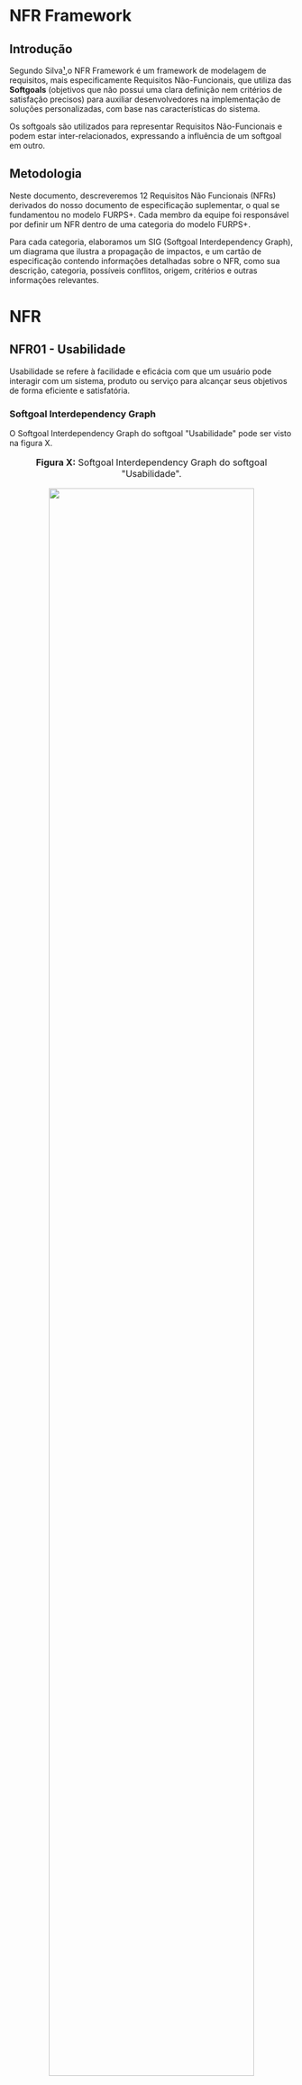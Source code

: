 # NFR Framework

## Introdução
Segundo Silva[¹](https://requisitos-de-software.github.io/2024.1-Consumidor.gov/Modelagem/Modelagem%20%C3%81gil/NFR/#referencias-bibliograficas),o NFR Framework é um framework de modelagem de requisitos, mais especificamente Requisitos Não-Funcionais, que utiliza das **Softgoals** (objetivos que não possui uma clara definição nem critérios de satisfação precisos) para auxiliar desenvolvedores na implementação de soluções personalizadas, com base nas características do sistema. 

Os softgoals são utilizados para representar Requisitos Não-Funcionais e podem estar inter-relacionados, expressando a influência de um softgoal em outro.

## Metodologia

Neste documento, descreveremos 12 Requisitos Não Funcionais (NFRs) derivados do nosso documento de especificação suplementar, o qual se fundamentou no modelo FURPS+. Cada membro da equipe foi responsável por definir um NFR dentro de uma categoria do modelo FURPS+.

Para cada categoria, elaboramos um SIG (Softgoal Interdependency Graph), um diagrama que ilustra a propagação de impactos, e um cartão de especificação contendo informações detalhadas sobre o NFR, como sua descrição, categoria, possíveis conflitos, origem, critérios e outras informações relevantes.

# NFR

## NFR01 - Usabilidade

Usabilidade se refere à facilidade e eficácia com que um usuário pode interagir com um sistema, produto ou serviço para alcançar seus objetivos de forma eficiente e satisfatória.

### Softgoal Interdependency Graph

O Softgoal Interdependency Graph do softgoal "Usabilidade" pode ser visto na figura X.

<div align="center">
<font size="3"><p style="text-align: center"><b>Figura X:</b> Softgoal Interdependency Graph do softgoal "Usabilidade".</p></font>

<img src="URL_DA_IMAGEM" style="width: 85%;">

<font size="3"><p style="text-align: center"><b>Autor:</b> Seu Nome, Ano</p></font>
</div>

### Propagação de Impactos

A propagação de impactos do softgoal "Usabilidade" pode ser vista na figura X.

<div align="center">
<font size="3"><p style="text-align: center"><b>Figura X:</b> Propagação de impactos do softgoal "Usabilidade"</p></font>

<img src="URL_DA_IMAGEM" style="width: 85%;">

<font size="3"><p style="text-align: center"><b>Fonte:</b> Seu Nome, Ano</p></font>
</div>

### Cartão de Especificação

Na tabela 1, temos o cartão de especificação do softgoal "Usabilidade".

<div align="center">
<p><b>Tabela 1:</b> Cartão de Especificação do Softgoal Usabilidade</p>
<table>
  <tr>
    <th>Tópico</th>
    <th>Informação</th>
  </tr>
  <tr>
    <td>ID do NFR</td>
    <td>NFR01</td>
  </tr>
  <tr>
    <td>Classificação</td>
    <td>Usabilidade</td>
  </tr>
  <tr>
    <td>Descrição</td>
    <td>O requisito "Usabilidade" refere-se à capacidade do sistema de entregar uma boa usabilidade para os usuários do aplicativo.</td>
  </tr>
  <tr>
    <td>Justificativa</td>
    <td>Uma boa Usabilidade é fundamental para garantir que os usuários possam utilizar o aplicativo com eficiência e garantir a satisfação do usuário, aumentando a acessibilidade e reduzindo erros.</td>
  </tr>
  <tr>
    <td>Origem do Requisito</td>
    <td>Especificação suplementar e requisitos elicitados</td>
  </tr>
  <tr>
    <td>Dependências</td>
    <td>Não foram identificadas restrições ou dependências específicas, mas a atualização da documentação deve ser planejada e coordenada com as versões do aplicativo.</td>
  </tr>
  <tr>
    <td>Prioridade</td>
    <td>O requisito de "Usabilidade" é de alta prioridade, uma vez que influencia diretamente a satisfação do usuário e a eficácia do aplicativo.</td>
  </tr>
  <tr>
    <td>Conflitos</td>
    <td>Não foram identificados conflitos.</td>
  </tr>
  <tr>
    <td>História</td>
    <td>26/05/2024</td>
  </tr>
</table>
<font size="3"><p style="text-align: center">Autor: CÉSAR, Julio. 2024</p></font>
</figure>

## NFR02 - Confiabilidade

Confiabilidade se refere à capacidade de um sistema, produto ou serviço realizar suas funções de forma consistente e previsível ao longo do tempo, sob condições específicas.

### Softgoal Interdependency Graph

O Softgoal Interdependency Graph do softgoal "Confiabilidade" pode ser visto na figura X.

<div align="center">
<font size="3"><p style="text-align: center"><b>Figura X:</b> Softgoal Interdependency Graph do softgoal "Confiabilidade".</p></font>

<img src="URL_DA_IMAGEM" style="width: 85%;">

<font size="3"><p style="text-align: center"><b>Autor:</b> Seu Nome, Ano</p></font>
</div>

### Propagação de Impactos

A propagação de impactos do softgoal "Confiabilidade" pode ser vista na figura X.

<div align="center">
<font size="3"><p style="text-align: center"><b>Figura X:</b> Propagação de impactos do softgoal "Confiabilidade"</p></font>

<img src="URL_DA_IMAGEM" style="width: 85%;">

<font size="3"><p style="text-align: center"><b>Autor:</b> Seu Nome, Ano</p></font>
</div>

### Cartão de Especificação
Na tabela 2, temos o cartão de especificação do softgoal "Confiabilidade".

<div align="center">
<p><b>Tabela 2:</b> Cartão de Especificação do Softgoal "Confiabilidade"</p>
<table>
  <tr>
    <th>Tópico</th>
    <th>Informação</th>
  </tr>
  <tr>
    <td>ID do NFR</td>
    <td>NFR02</td>
  </tr>
  <tr>
    <td>Classificação</td>
    <td>Confiabilidade</td>
  </tr>
  <tr>
    <td>Descrição</td>
    <td>O requisito "Confiabilidade" refere-se à capacidade do sistema de funcionar consistentemente, estável e sem falhas, garantindo uma experiência positiva do usuário e a credibilidade do aplicativo.</td>
  </tr>
  <tr>
    <td>Justificativa</td>
    <td>A Confiabilidade é fundamental para manter a satisfação do usuário, evitar interrupções inesperadas e garantir o funcionamento correto do aplicativo. Ela é essencial para a credibilidade do aplicativo.</td>
  </tr>
  <tr>
    <td>Origem do Requisito</td>
    <td>Especificação suplementar e requisitos elicitados</td>
  </tr>
  <tr>
    <td>Dependências</td>
    <td>Não foram identificadas dependências específicas, mas a manutenção e atualização do aplicativo devem ser coordenadas com as versões lançadas.</td>
  </tr>
  <tr>
    <td>Prioridade</td>
    <td>O requisito de "Confiabilidade" é de alta prioridade devido ao seu impacto direto na satisfação do usuário e na credibilidade do aplicativo.</td>
  </tr>
  <tr>
    <td>Conflitos</td>
    <td>Não foi identificado nenhum conflito com outros requisitos.</td>
  </tr>
  <tr>
    <td>História</td>
    <td>26/05/2024</td>
  </tr>
</table>
</table>
<font size="3"><p style="text-align: center">Autor: CÉSAR, Julio. 2024</p></font>
</figure>

## NFR03 - Performance

Performance se refere ao desempenho ou à capacidade de um sistema, produto ou serviço em cumprir suas funções de forma eficiente e rápida, atendendo às expectativas de desempenho dos usuários.

### Softgoal Interdependency Graph

O Softgoal Interdependency Graph do softgoal "Performance" pode ser visto na figura X.

<div align="center">
<font size="3"><p style="text-align: center"><b>Figura X:</b> Softgoal Interdependency Graph do softgoal "Performance".</p></font>

<img src="URL_DA_IMAGEM" style="width: 85%;">

<font size="3"><p style="text-align: center"><b>Autor:</b> Seu Nome, Ano</p></font>
</div>

### Propagação de Impactos

A propagação de impactos do softgoal "Performance" pode ser vista na figura X.

<div align="center">
<font size="3"><p style="text-align: center"><b>Figura X:</b> Propagação de impactos do softgoal "Performance"</p></font>

<img src="URL_DA_IMAGEM" style="width: 85%;">

<font size="3"><p style="text-align: center"><b>Autor:</b> Seu Nome, Ano</p></font>
</div>

### Cartão de Especificação

Na tabela 3, temos o cartão de especificação do softgoal "Performance".

<div align="center">
<p><b>Tabela 3:</b> Cartão de Especificação do Softgoal "Performance"</p>
<table>
  <tr>
    <th>Tópico</th>
    <th>Informação</th>
  </tr>
  <tr>
    <td>ID do NFR</td>
    <td>NFR03</td>
  </tr>
  <tr>
    <td>Classificação</td>
    <td>Performance</td>
  </tr>
  <tr>
    <td>Descrição</td>
    <td>Performance refere-se ao desempenho e tempo de resposta do sistema.</td>
  </tr>
  <tr>
    <td>Justificativa</td>
    <td>É crucial que o sistema responda de maneira rápida e eficiente para garantir uma experiência satisfatória para o usuário.</td>
  </tr>
  <tr>
    <td>Origem do Requisito</td>
    <td>Requisitos elicitados</td>
  </tr>
  <tr>
    <td>Dependências</td>
    <td>Não foram identificadas dependências específicas.</td>
  </tr>
  <tr>
    <td>Prioridade</td>
    <td>Alta prioridade, uma vez que influencia diretamente na satisfação do usuário.</td>
  </tr>
  <tr>
    <td>Conflitos</td>
    <td>Não foram identificados conflitos.</td>
  </tr>
  <tr>
    <td>História</td>
    <td>26/05/2024</td>
  </tr>
</table>
<font size="3"><p style="text-align: center">Autor: CÉSAR, Julio. 2024</p></font>
</figure>

## NFR04 - Suportabilidade

Suportabilidade se refere à capacidade de um sistema, produto ou serviço de ser mantido, atualizado e adaptado ao longo do tempo, garantindo sua operacionalidade contínua e a capacidade de lidar com mudanças no ambiente ou nos requisitos do usuário.

### Softgoal Interdependency Graph

O Softgoal Interdependency Graph do softgoal "Performance" pode ser visto na figura X.

<div align="center">
<font size="3"><p style="text-align: center"><b>Figura X:</b> Softgoal Interdependency Graph do softgoal "Performance".</p></font>

<img src="URL_DA_IMAGEM" style="width: 85%;">

<font size="3"><p style="text-align: center"><b>Autor:</b> Seu Nome, Ano</p></font>
</div>

### Propagação de Impactos

A propagação de impactos do softgoal "Performance" pode ser vista na figura X.

<div align="center">
<font size="3"><p style="text-align: center"><b>Figura X:</b> Propagação de impactos do softgoal "Performance"</p></font>

<img src="URL_DA_IMAGEM" style="width: 85%;">

<font size="3"><p style="text-align: center"><b>Autor:</b> Seu Nome, Ano</p></font>
</div>

### Cartão de Especificação

Na tabela 4, temos o cartão de especificação do softgoal "Suporte".

<div align="center">
<p><b>Tabela 4:</b> Cartão de Especificação do Softgoal "Suporte"</p>
<table>
  <tr>
    <th>Tópico</th>
    <th>Informação</th>
  </tr>
  <tr>
    <td>Identificador</td>
    <td>NFR04</td>
  </tr>
  <tr>
    <td>Classificação</td>
    <td>Suportabilidade</td>
  </tr>
  <tr>
    <td>Descrição</td>
    <td>O suporte de um sistema é relacionado ao nível de manutenção, configuração, compatibilidade e capacidade de expansão do sistema. Esses aspectos são cruciais para garantir que o sistema seja mantido, atualizado e capaz de atender às necessidades dos usuários.</td>
  </tr>
  <tr>
    <td>Justificativa</td>
    <td>É fundamental assegurar uma alta capacidade de suporte para garantir que o sistema permaneça funcional, seguro e eficiente ao longo do tempo. A manutenção adequada, a compatibilidade com diferentes dispositivos e sistemas operacionais, e a capacidade de expansão são aspectos essenciais para atender às demandas dos usuários e manter a relevância do sistema.</td>
  </tr>
  <tr>
    <td>Origem do Requisito</td>
    <td>Especificação suplementar e requisitos elicitados</td>
  </tr>
  <tr>
    <td>Dependências</td>
    <td>Não foram identificadas restrições ou dependências específicas, mas a atualização da documentação deve ser planejada e coordenada com as versões do aplicativo.</td>
  </tr>
  <tr>
    <td>Prioridade</td>
    <td>O requisito de "Suporte" é de alta prioridade, para garantir a funcionalidade contínua e a relevância do sistema ao longo do tempo.</td>
  </tr>
  <tr>
    <td>Conflitos</td>
    <td>Não foi identificado nenhum conflito.</td>
  </tr>
  <tr>
    <td>História</td>
    <td>26/05/2024</td>
  </tr>
</table>
<font size="3"><p style="text-align: center">Autor: CÉSAR, Julio. 2024</p></font>
</figure>
</div>

## NFR05 - Restrições de Design

Restrições de design são limitações ou condições específicas que influenciam o processo de criação e desenvolvimento de um produto, sistema ou serviço.

### Softgoal Interdependency Graph

O Softgoal Interdependency Graph do softgoal "Design" pode ser visto na figura X.

<div align="center">
<font size="3"><p style="text-align: center"><b>Figura X:</b> Softgoal Interdependency Graph do softgoal "Design".</p></font>

<img src="URL_DA_IMAGEM" style="width: 85%;">

<font size="3"><p style="text-align: center"><b>Autor:</b> Seu Nome, Ano</p></font>
</div>

### Propagação de Impactos

A propagação de impactos do softgoal "Design" pode ser vista na figura X.

<div align="center">
<font size="3"><p style="text-align: center"><b>Figura X:</b> Propagação de impactos do softgoal "Design"</p></font>

<img src="URL_DA_IMAGEM" style="width: 85%;">

<font size="3"><p style="text-align: center"><b>Autor:</b> Seu Nome, Ano</p></font>
</div>

### Cartão de Especificação

Na tabela 5, temos o cartão de especificação do Softgoal "Restrições de Design".

<div align="center">
<p><b>Tabela 5:</b> Cartão de Especificação do Softgoal "Restrições de Design"</p>
<table>
  <tr>
    <th>Tópico</th>
    <th>Informação</th>
  </tr>
  <tr>
    <td>Identificador</td>
    <td>RNF05</td>
  </tr>
  <tr>
    <td>Classificação</td>
    <td>Restrições de Design</td>
  </tr>
  <tr>
    <td>Descrição</td>
    <td>O requisito "Restrições de Design" refere-se a limitações ou condições específicas que devem ser consideradas durante o processo de criação e desenvolvimento do aplicativo.</td>
  </tr>
  <tr>
    <td>Justificativa</td>
    <td>As Restrições de Design são fundamentais para garantir uma experiência de usuário coesa e consistente, seguindo padrões estabelecidos e mantendo uma identidade visual unificada.</td>
  </tr>
  <tr>
    <td>Origem do Requisito</td>
    <td>Especificação suplementar e requisitos elicitados</td>
  </tr>
  <tr>
    <td>Dependências</td>
    <td>Não foram identificadas restrições ou dependências específicas, mas a manutenção da documentação deve ser coordenada com as versões do aplicativo.</td>
  </tr>
  <tr>
    <td>Prioridade</td>
    <td>O requisito de "Restrições de Design" é de alta prioridade devido ao seu impacto direto na consistência visual e na experiência do usuário.</td>
  </tr>
  <tr>
    <td>Conflitos</td>
    <td>Não foi identificado nenhum conflito.</td>
  </tr>
  <tr>
    <td>História</td>
    <td>26/05/2024</td>
  </tr>
</table>
<font size="3"><p style="text-align: center">Autor: CÉSAR, Julio. 2024</p></font>
</figure>

## NFR06 - Implementação

Implementação é o processo de colocar em prática um plano ou conceito. Em termos de desenvolvimento de software ou engenharia de sistemas, implementação refere-se à fase em que o código é escrito e as soluções são construídas de acordo com as especificações e requisitos previamente definidos.

### Softgoal Interdependency Graph

O Softgoal Interdependency Graph do softgoal "Implementação" pode ser visto na figura X.

<div align="center">
<font size="3"><p style="text-align: center"><b>Figura X:</b> Softgoal Interdependency Graph do softgoal "Implementação".</p></font>

<img src="URL_DA_IMAGEM" style="width: 85%;">

<font size="3"><p style="text-align: center"><b>Autor:</b> Seu Nome, Ano</p></font>
</div>

### Propagação de Impactos

A propagação de impactos do softgoal "Implementação" pode ser vista na figura X.

<div align="center">
<font size="3"><p style="text-align: center"><b>Figura X:</b> Propagação de impactos do softgoal "Implementação"</p></font>

<img src="URL_DA_IMAGEM" style="width: 85%;">

<font size="3"><p style="text-align: center"><b>Autor:</b> Seu Nome, Ano</p></font>
</div>

### Cartão de Especificação

Na tabela 6, temos o cartão de especificação do Softgoal "Implementação".

<div align="center">
<p><b>Tabela 6:</b> Cartão de Especificação do Softgoal "Restrições de Design"</p>

<table>
  <tr>
    <th>Tópico</th>
    <th>Informação</th>
  </tr>
  <tr>
    <td>Identificador</td>
    <td>NFR06</td>
  </tr>
  <tr>
    <td>Classificação</td>
    <td>Implementação</td>
  </tr>
  <tr>
    <td>Descrição</td>
    <td>Implementação é transformar ideias em ações. É o elo entre planejamento e resultados concretos. Requer organização, recursos e comprometimento para atingir objetivos em projetos, políticas ou estratégias.</td>
  </tr>
  <tr>
    <td>Justificativa</td>
    <td>A implementação é essencial para concretizar os planos e garantir que as ideias se transformem em ações tangíveis.</td>
  </tr>
  <tr>
    <td>Origem do Requisito</td>
    <td>Especificação suplementar e requisitos elicitados</td>
  </tr>
  <tr>
    <td>Dependências</td>
    <td></td>
  </tr>
  <tr>
    <td>Prioridade</td>
    <td></td>
  </tr>
  <tr>
    <td>Conflitos</td>
    <td></td>
  </tr>
  <tr>
    <td>História</td>
    <td></td>
  </tr>
</table>

<font size="3"><p style="text-align: center">Autor: CÉSAR, Julio. 2024</p></font>
</figure>

## NFR07 - Requisitos de Interface

Interface refere-se ao ponto de interação entre dois sistemas, componentes ou entidades, onde ocorre a troca de informações, comandos ou interações. Em computação e tecnologia, uma interface pode ser tanto física quanto digital.

### Softgoal Interdependency Graph

O Softgoal Interdependency Graph do softgoal "Interface" pode ser visto na figura X.

<div align="center">
<font size="3"><p style="text-align: center"><b>Figura X:</b> Softgoal Interdependency Graph do softgoal "Interface".</p></font>

<img src="URL_DA_IMAGEM" style="width: 85%;">

<font size="3"><p style="text-align: center"><b>Autor:</b> Seu Nome, Ano</p></font>
</div>

### Propagação de Impactos

A propagação de impactos do softgoal "Interface" pode ser vista na figura X.

<div align="center">
<font size="3"><p style="text-align: center"><b>Figura X:</b> Propagação de impactos do softgoal "Interface"</p></font>

<img src="URL_DA_IMAGEM" style="width: 85%;">

<font size="3"><p style="text-align: center"><b>Autor:</b> Seu Nome, Ano</p></font>
</div>

### Cartão de Especificação

Na tabela 7, temos o cartão de especificação do Softgoal "Interface".

<div align="center">
<p><b>Tabela 7:</b> Cartão de Especificação do Softgoal "Restrições de Design"</p>

<table>
  <tr>
    <th>Tópico</th>
    <th>Informação</th>
  </tr>
  <tr>
    <td>Identificador</td>
    <td>NFR07</td>
  </tr>
  <tr>
    <td>Classificação</td>
    <td>Interface</td>
  </tr>
  <tr>
    <td>Descrição</td>
    <td>Uma interface é a fronteira onde a interação ocorre entre dois sistemas, ou entre um sistema e seus usuários.</td>
  </tr>
  <tr>
    <td>Justificativa</td>
    <td>A interface é a ponte entre os usuários e os sistemas, e sua implementação é crucial para proporcionar uma experiência de usuário fluida e intuitiva.</td>
  </tr>
  <tr>
    <td>Origem do Requisito</td>
    <td>Especificação suplementar e requisitos elicitados</td>
  </tr>
  <tr>
    <td>Dependências</td>
    <td></td>
  </tr>
  <tr>
    <td>Prioridade</td>
    <td></td>
  </tr>
  <tr>
    <td>Conflitos</td>
    <td></td>
  </tr>
  <tr>
    <td>História</td>
    <td></td>
  </tr>
</table>

<font size="3"><p style="text-align: center">Autor: CÉSAR, Julio. 2024</p></font>
</figure>

## NFR08 - Requisitos de Físicos

Os requisitos físicos são aqueles que representam os requisitos relacionados a hardware do sistema.

### Softgoal Interdependency Graph

O Softgoal Interdependency Graph do softgoal "Físicos" pode ser visto na figura X.

<div align="center">
<font size="3"><p style="text-align: center"><b>Figura X:</b> Softgoal Interdependency Graph do softgoal "Físicos".</p></font>

<img src="URL_DA_IMAGEM" style="width: 85%;">

<font size="3"><p style="text-align: center"><b>Autor:</b> Seu Nome, Ano</p></font>
</div>

### Propagação de Impactos

A propagação de impactos do softgoal "Físicos" pode ser vista na figura X.

<div align="center">
<font size="3"><p style="text-align: center"><b>Figura X:</b> Propagação de impactos do softgoal "Físicos"</p></font>

<img src="URL_DA_IMAGEM" style="width: 85%;">

<font size="3"><p style="text-align: center"><b>Autor:</b> Seu Nome, Ano</p></font>
</div>

### Cartão de Especificação

Na tabela 8, temos o cartão de especificação do Softgoal "Físicos".

<div align="center">
<p><b>Tabela 8:</b> Cartão de Especificação do Softgoal "Restrições de Design"</p>

<table>
  <tr>
    <th>Tópico</th>
    <th>Informação</th>
  </tr>
  <tr>
    <td>Identificador</td>
    <td>NFR08</td>
  </tr>
  <tr>
    <td>Classificação</td>
    <td>Físicos</td>
  </tr>
  <tr>
    <td>Descrição</td>
    <td>
Os requisitos físicos referem-se às características tangíveis e materiais que um produto, sistema ou processo deve possuir para atender às necessidades práticas e funcionais.</td>
  </tr>
  <tr>
    <td>Justificativa</td>
    <td>A implementação dos requisitos físicos é essencial para garantir que o produto ou sistema atenda às necessidades práticas e funcionais dos usuários.</td>
  </tr>
  <tr>
    <td>Origem do Requisito</td>
    <td>Especificação suplementar e requisitos elicitados</td>
  </tr>
  <tr>
    <td>Dependências</td>
    <td></td>
  </tr>
  <tr>
    <td>Prioridade</td>
    <td></td>
  </tr>
  <tr>
    <td>Conflitos</td>
    <td></td>
  </tr>
  <tr>
    <td>História</td>
    <td></td>
  </tr>
</table>

<font size="3"><p style="text-align: center">Autor: CÉSAR, Julio. 2024</p></font>
</figure>

## NFR09 - Requisitos de Documentação


Documentação refere-se ao conjunto de registros, informações e instruções que descrevem um sistema, processo, produto ou serviço.

### Softgoal Interdependency Graph

O Softgoal Interdependency Graph do softgoal "Documentação" pode ser visto na figura X.

<div align="center">
<font size="3"><p style="text-align: center"><b>Figura X:</b> Softgoal Interdependency Graph do softgoal "Documentação".</p></font>

<img src="URL_DA_IMAGEM" style="width: 85%;">

<font size="3"><p style="text-align: center"><b>Autor:</b> Seu Nome, Ano</p></font>
</div>

### Propagação de Impactos

A propagação de impactos do softgoal "Documentação" pode ser vista na figura X.

<div align="center">
<font size="3"><p style="text-align: center"><b>Figura X:</b> Propagação de impactos do softgoal "Documentação"</p></font>

<img src="URL_DA_IMAGEM" style="width: 85%;">

<font size="3"><p style="text-align: center"><b>Autor:</b> Seu Nome, Ano</p></font>
</div>

### Cartão de Especificação

Na tabela 9, temos o cartão de especificação do Softgoal "Documentação".

<div align="center">
<p><b>Tabela 9:</b> Cartão de Especificação do Softgoal "Restrições de Design"</p>

<table>
  <tr>
    <th>Tópico</th>
    <th>Informação</th>
  </tr>
  <tr>
    <td>Identificador</td>
    <td>NFR09</td>
  </tr>
  <tr>
    <td>Classificação</td>
    <td>Documentação</td>
  </tr>
  <tr>
    <td>Descrição</td>
    <td>A documentação é o conjunto de registros escritos, gráficos ou audiovisuais que descrevem detalhadamente um produto, processo ou sistema.</td>
  </tr>
  <tr>
    <td>Justificativa</td>
    <td>A implementação da documentação é vital para garantir a compreensão clara e precisa do produto, processo ou sistema.</td>
  </tr>
  <tr>
    <td>Origem do Requisito</td>
    <td>Especificação suplementar e requisitos elicitados</td>
  </tr>
  <tr>
    <td>Dependências</td>
    <td></td>
  </tr>
  <tr>
    <td>Prioridade</td>
    <td></td>
  </tr>
  <tr>
    <td>Conflitos</td>
    <td></td>
  </tr>
  <tr>
    <td>História</td>
    <td></td>
  </tr>
</table>

<font size="3"><p style="text-align: center">Autor: CÉSAR, Julio. 2024</p></font>
</figure>

## Referências Bibliográficas

> [1] DA SILVA, Reinaldo Antônio. NFR4ES: Um Catálogo de Requisitos Não-Funcionais para Sistemas Embarcados, 2019. Disponível em: [https://aprender3.unb.br/pluginfile.php/2845051/mod_resource/content/2/DISSERTA%C3%87%C3%83O%20Reinaldo%20Ant%C3%B4nio%20da%20Silva.pdf](https://aprender3.unb.br/pluginfile.php/2845051/mod_resource/content/2/DISSERTA%C3%87%C3%83O%20Reinaldo%20Ant%C3%B4nio%20da%20Silva.pdf). Acesso em: 23 de maio de 2024.

## Bibliografia

> SERRANO, et al. Requisitos – Aula 17, 2024. Disponível em: [https://aprender3.unb.br/pluginfile.php/2845052/mod_resource/content/1/Requisitos%20-%20Aula%20019a.pdf](https://aprender3.unb.br/pluginfile.php/2845052/mod_resource/content/1/Requisitos%20-%20Aula%20019a.pdf). Acesso em: 23 de maio de 2024.

> YRJÖNEN, Anton; MERILLINA, Janne. Extending the NFR Framework with Measurable Non-Functional Requirements, 2009. Disponível em: [https://ceur-ws.org/Vol-553/paper2.pdf](https://ceur-ws.org/Vol-553/paper2.pdf). Acesso em: 23 de maio de 2024.

> CASTRO, Jaelson. Requisitos Não-Funcionais, 2014. Disponível em: [https://www.cin.ufpe.br/~if716/arquivos20152/experimentoBruno/Aula2/Aula2-Parte2-NFR%20Framework.pdf](https://www.cin.ufpe.br/~if716/arquivos20152/experimentoBruno/Aula2/Aula2-Parte2-NFR%20Framework.pdf). Acesso em: 23 de maio de 2024.

## Histórico de Versão

| Versão | Data de execução | Data de revisão |  Descrição                          | Autor(es)                                           | Revisor(es)                                           |
| :----: | :--------------: | :-------------: | :---------------------------------: | :-------------------------------------------------: | :---------------------------------------------------: |
| 1.0    | 22/05/2024       | 23/05/2024      | Criação do artefato NFR Framework   | [Henrique Galdino](https://github.com/hgaldino05)   | [Igor Thiago](https://github.com/alladin-51)         |
